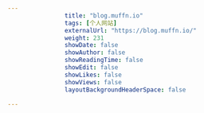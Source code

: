 ---
                title: "blog.muffn.io"
                tags: [个人网站]
                externalUrl: "https://blog.muffn.io/"
                weight: 231
                showDate: false
                showAuthor: false
                showReadingTime: false
                showEdit: false
                showLikes: false
                showViews: false
                layoutBackgroundHeaderSpace: false
                ---

